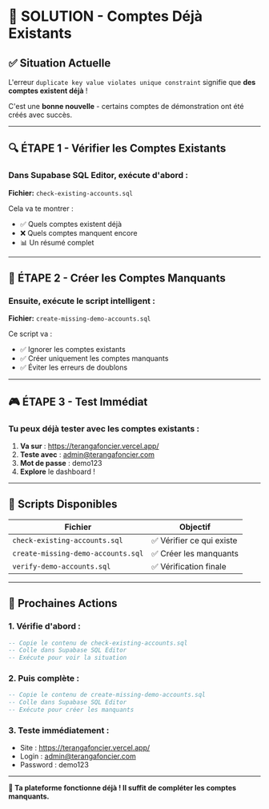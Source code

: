 # 🎯 SOLUTION - Comptes Déjà Existants

## ✅ Situation Actuelle

L'erreur `duplicate key value violates unique constraint` signifie que **des comptes existent déjà** !

C'est une **bonne nouvelle** - certains comptes de démonstration ont été créés avec succès.

---

## 🔍 ÉTAPE 1 - Vérifier les Comptes Existants

### Dans Supabase SQL Editor, exécute d'abord :

**Fichier:** `check-existing-accounts.sql`

Cela va te montrer :
- ✅ Quels comptes existent déjà
- ❌ Quels comptes manquent encore
- 📊 Un résumé complet

---

## 🚀 ÉTAPE 2 - Créer les Comptes Manquants

### Ensuite, exécute le script intelligent :

**Fichier:** `create-missing-demo-accounts.sql`

Ce script va :
- ✅ Ignorer les comptes existants
- ✅ Créer uniquement les comptes manquants
- ✅ Éviter les erreurs de doublons

---

## 🎮 ÉTAPE 3 - Test Immédiat

### Tu peux déjà tester avec les comptes existants :

1. **Va sur** : https://terangafoncier.vercel.app/
2. **Teste avec** : admin@terangafoncier.com
3. **Mot de passe** : demo123
4. **Explore** le dashboard !

---

## 🔧 Scripts Disponibles

| Fichier | Objectif |
|---------|----------|
| `check-existing-accounts.sql` | ✅ Vérifier ce qui existe |
| `create-missing-demo-accounts.sql` | ✅ Créer les manquants |
| `verify-demo-accounts.sql` | ✅ Vérification finale |

---

## 🎯 Prochaines Actions

### 1. Vérifie d'abord :
```sql
-- Copie le contenu de check-existing-accounts.sql
-- Colle dans Supabase SQL Editor
-- Exécute pour voir la situation
```

### 2. Puis complète :
```sql
-- Copie le contenu de create-missing-demo-accounts.sql
-- Colle dans Supabase SQL Editor
-- Exécute pour créer les manquants
```

### 3. Teste immédiatement :
- Site : https://terangafoncier.vercel.app/
- Login : admin@terangafoncier.com
- Password : demo123

---

**🎊 Ta plateforme fonctionne déjà ! Il suffit de compléter les comptes manquants.**
